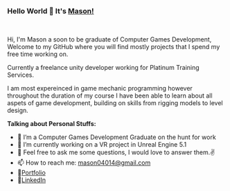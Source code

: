 ### Hello World 👋 It's [Mason!](https://mason04011.wixsite.com/portfolio)

<br />

Hi, I'm Mason a soon to be graduate of Computer Games Development, Welcome to my GitHub where you will find mostly projects that I spend my free time working on.

Currently a freelance unity developer working for Platinum Training Services.

I am most expereinced in game mechanic programming however throughout the duration of my course I have been able to learn about all aspets of game development, building on skills from rigging models to level design.



**Talking about Personal Stuffs:**

- 🔭 I’m a Computer Games Development Graduate on the hunt for work
- 🌱 I’m currently working on a VR project in Unreal Engine 5.1
- 💬 Feel free to ask me some questions, I would love to answer them.✌
- 📫 How to reach me: mason04014@gmail.com
- 📝[Portfolio](https://mason04011.wixsite.com/portfolio)
- 📝[LinkedIn](https://www.linkedin.com/in/mason-m-a71941165/)




